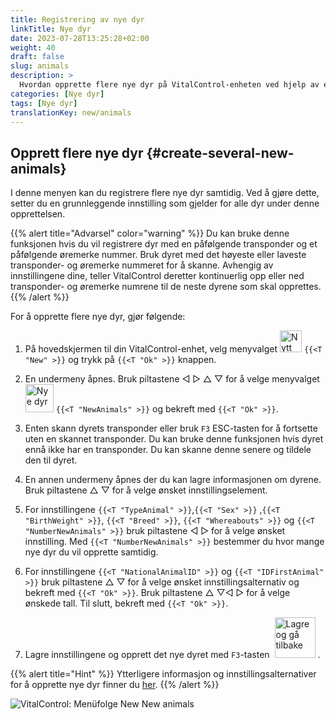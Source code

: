 ```yaml
---
title: Registrering av nye dyr
linkTitle: Nye dyr
date: 2023-07-28T13:25:28+02:00
weight: 40
draft: false
slug: animals
description: >
  Hvordan opprette flere nye dyr på VitalControl-enheten ved hjelp av en enkelt handling.
categories: [Nye dyr]
tags: [Nye dyr]
translationKey: new/animals
---
```

## Opprett flere nye dyr {#create-several-new-animals}

I denne menyen kan du registrere flere nye dyr samtidig. Ved å gjøre dette, setter du en grunnleggende innstilling som gjelder for alle dyr under denne opprettelsen.

{{% alert title="Advarsel" color="warning" %}}
Du kan bruke denne funksjonen hvis du vil registrere dyr med en påfølgende transponder og et påfølgende øremerke nummer. Bruk dyret med det høyeste eller laveste transponder- og øremerke nummeret for å skanne. Avhengig av innstillingene dine, teller VitalControl deretter kontinuerlig opp eller ned transponder- og øremerke numrene til de neste dyrene som skal opprettes.
{{% /alert %}}

For å opprette flere nye dyr, gjør følgende:

1. På hovedskjermen til din VitalControl-enhet, velg menyvalget <img src="/icons/main/new-animal.svg" width="35" align="bottom" alt="Nytt dyr" /> `{{<T "New" >}}` og trykk på `{{<T "Ok" >}}` knappen.

2. En undermeny åpnes. Bruk piltastene ◁ ▷ △ ▽ for å velge menyvalget <img src="/icons/main/new-animals.svg" width="45" align="bottom" alt="Nye dyr" /> `{{<T "NewAnimals" >}}` og bekreft med `{{<T "Ok" >}}`.

3. Enten skann dyrets transponder eller bruk `F3` ESC-tasten for å fortsette uten en skannet transponder. Du kan bruke denne funksjonen hvis dyret ennå ikke har en transponder. Du kan skanne denne senere og tildele den til dyret.

4. En annen undermeny åpnes der du kan lagre informasjonen om dyrene. Bruk piltastene △ ▽ for å velge ønsket innstillingselement.

5. For innstillingene `{{<T "TypeAnimal" >}}`,`{{<T "Sex" >}}` ,`{{<T "BirthWeight" >}}`, `{{<T "Breed" >}}`, `{{<T "Whereabouts" >}}` og `{{<T "NumberNewAnimals" >}}` bruk piltastene ◁ ▷ for å velge ønsket innstilling. Med `{{<T "NumberNewAnimals" >}}` bestemmer du hvor mange nye dyr du vil opprette samtidig.


6. For innstillingene `{{<T "NationalAnimalID" >}}` og `{{<T "IDFirstAnimal" >}}` bruk piltastene △ ▽ for å velge ønsket innstillingsalternativ og bekreft med `{{<T "Ok" >}}`. Bruk piltastene △ ▽◁ ▷ for å velge ønskede tall. Til slutt, bekreft med `{{<T "Ok" >}}`.

7. Lagre innstillingene og opprett det nye dyret med `F3`-tasten &nbsp;<img src="/icons/footer/save_exit.svg" width="65" align="bottom" alt="Lagre og gå tilbake" />&nbsp;.

{{% alert title="Hint" %}}
Ytterligere informasjon og innstillingsalternativer for å opprette nye dyr finner du [her](../../settings/animal-registration/).
{{% /alert %}}

   ![VitalControl: Menüfolge New New animals](../images/newanimals.png "Opprett nye dyr")
